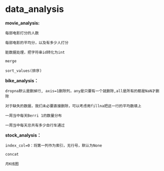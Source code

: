 # data_analysis

**movie_analysis:**

	每部电影打分的人数
	
	每部电影的平均分，以及有多少人打分
	
	脏数据处理，把字符串id转化为int
	
	merge
	
	sort_values(排序)
	
**bike_analysis：**

	dropna默认是删掉行, axis=1删除列，any是只要有一个就删除,all是所有的都是NaN才删除
	
	对于缺失的数据，我们未必要直接删除，可以考虑用fillna把这一行的平均数填上
	
	一周当中每天Berri 1的数量分布
	
	一周当中每天总共有多少自行车通过
	
**stock_analysis：**

	index_col=0：将第一列作为索引，无行号，默认为None
	
	concat
	
	月K线图
